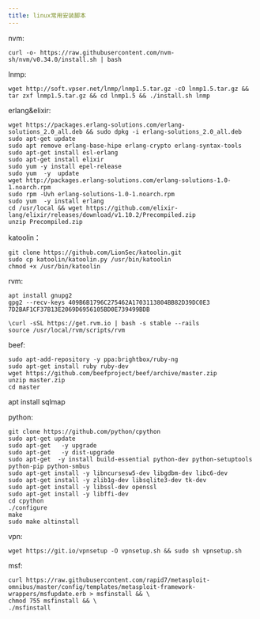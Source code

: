 ```yaml
---
title: linux常用安装脚本
---
```

nvm:

    curl -o- https://raw.githubusercontent.com/nvm-sh/nvm/v0.34.0/install.sh | bash
lnmp:

    wget http://soft.vpser.net/lnmp/lnmp1.5.tar.gz -cO lnmp1.5.tar.gz && tar zxf lnmp1.5.tar.gz && cd lnmp1.5 && ./install.sh lnmp

erlang&elixir:

    wget https://packages.erlang-solutions.com/erlang-solutions_2.0_all.deb && sudo dpkg -i erlang-solutions_2.0_all.deb
    sudo apt-get update
    sudo apt remove erlang-base-hipe erlang-crypto erlang-syntax-tools
    sudo apt-get install esl-erlang
    sudo apt-get install elixir
    sudo yum -y install epel-release
    sudo yum  -y  update
    wget http://packages.erlang-solutions.com/erlang-solutions-1.0-1.noarch.rpm
    sudo rpm -Uvh erlang-solutions-1.0-1.noarch.rpm
    sudo yum  -y install erlang
    cd /usr/local && wget https://github.com/elixir-lang/elixir/releases/download/v1.10.2/Precompiled.zip
    unzip Precompiled.zip
    

katoolin：

    git clone https://github.com/LionSec/katoolin.git
    sudo cp katoolin/katoolin.py /usr/bin/katoolin
    chmod +x /usr/bin/katoolin
    
    
rvm:

    apt install gnupg2
    gpg2 --recv-keys 409B6B1796C275462A1703113804BB82D39DC0E3 7D2BAF1CF37B13E2069D6956105BD0E739499BDB

    \curl -sSL https://get.rvm.io | bash -s stable --rails
    source /usr/local/rvm/scripts/rvm

beef:

    sudo apt-add-repository -y ppa:brightbox/ruby-ng
    sudo apt-get install ruby ruby-dev
    wget https://github.com/beefproject/beef/archive/master.zip 
    unzip master.zip
    cd master


apt install sqlmap

python:

    git clone https://github.com/python/cpython
    sudo apt-get update
    sudo apt-get   -y upgrade
    sudo apt-get   -y dist-upgrade
    sudo apt-get  -y install build-essential python-dev python-setuptools python-pip python-smbus
    sudo apt-get install -y libncursesw5-dev libgdbm-dev libc6-dev
    sudo apt-get install -y zlib1g-dev libsqlite3-dev tk-dev
    sudo apt-get install -y libssl-dev openssl
    sudo apt-get install -y libffi-dev
    cd cpython
    ./configure
    make
    sudo make altinstall

vpn:

    wget https://git.io/vpnsetup -O vpnsetup.sh && sudo sh vpnsetup.sh

msf:

    curl https://raw.githubusercontent.com/rapid7/metasploit-omnibus/master/config/templates/metasploit-framework-wrappers/msfupdate.erb > msfinstall && \
    chmod 755 msfinstall && \
    ./msfinstall
